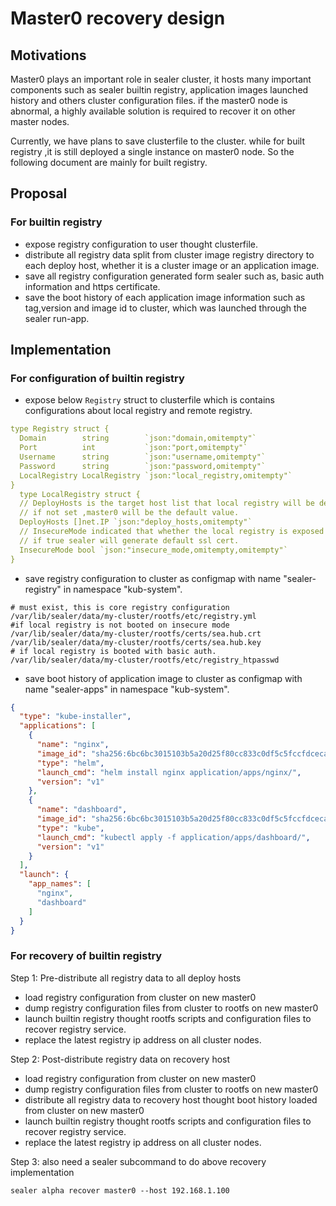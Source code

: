 # Master0 recovery design

## Motivations

Master0 plays an important role in sealer cluster, it hosts many important components such as sealer builtin registry,
application images launched history and others cluster configuration files. if the master0 node is abnormal, a highly
available solution is required to recover it on other master nodes.

Currently, we have plans to save clusterfile to the cluster. while for built registry ,it is still deployed a single
instance on master0 node. So the following document are mainly for built registry.

## Proposal

### For builtin registry

* expose registry configuration to user thought clusterfile.
* distribute all registry data split from cluster image registry directory to each deploy host, whether it is a cluster
  image or an application image.
* save all registry configuration generated form sealer such as, basic auth information and https certificate.
* save the boot history of each application image information such as tag,version and image id to cluster, which was
  launched through the sealer run-app.

## Implementation

### For configuration of builtin registry

* expose below `Registry` struct to clusterfile which is contains configurations about local registry and remote
   registry.

```yaml
type Registry struct {
  Domain        string        `json:"domain,omitempty"`
  Port          int           `json:"port,omitempty"`
  Username      string        `json:"username,omitempty"`
  Password      string        `json:"password,omitempty"`
  LocalRegistry LocalRegistry `json:"local_registry,omitempty"`
}
  type LocalRegistry struct {
  // DeployHosts is the target host list that local registry will be deployed on.
  // if not set ,master0 will be the default value.
  DeployHosts []net.IP `json:"deploy_hosts,omitempty"`
  // InsecureMode indicated that whether the local registry is exposed in HTTPS.
  // if true sealer will generate default ssl cert.
  InsecureMode bool `json:"insecure_mode,omitempty,omitempty"`
}
```

* save registry configuration to cluster as configmap with name "sealer-registry" in namespace "kub-system".

```shell
# must exist, this is core registry configuration
/var/lib/sealer/data/my-cluster/rootfs/etc/registry.yml
#if local registry is not booted on insecure mode
/var/lib/sealer/data/my-cluster/rootfs/certs/sea.hub.crt
/var/lib/sealer/data/my-cluster/rootfs/certs/sea.hub.key
# if local registry is booted with basic auth.
/var/lib/sealer/data/my-cluster/rootfs/etc/registry_htpasswd
```

* save boot history of application image to cluster as configmap with name "sealer-apps" in namespace "kub-system".

```json
{
  "type": "kube-installer",
  "applications": [
    {
      "name": "nginx",
      "image_id": "sha256:6bc6bc3015103b5a20d25f80cc833c0df5c5fccfdcecacfedcea296c616a534e",
      "type": "helm",
      "launch_cmd": "helm install nginx application/apps/nginx/",
      "version": "v1"
    },
    {
      "name": "dashboard",
      "image_id": "sha256:6bc6bc3015103b5a20d25f80cc833c0df5c5fccfdcecacfedcea296c616a534e",
      "type": "kube",
      "launch_cmd": "kubectl apply -f application/apps/dashboard/",
      "version": "v1"
    }
  ],
  "launch": {
    "app_names": [
      "nginx",
      "dashboard"
    ]
  }
}
```

### For recovery of builtin registry

Step 1: Pre-distribute all registry data to all deploy hosts

* load registry configuration from cluster on new master0
* dump registry configuration files from cluster to rootfs on new master0
* launch builtin registry thought rootfs scripts and configuration files to recover registry service.
* replace the latest registry ip address on all cluster nodes.

Step 2: Post-distribute registry data on recovery host

* load registry configuration from cluster on new master0
* dump registry configuration files from cluster to rootfs on new master0
* distribute all registry data to recovery host thought boot history loaded from cluster on new master0
* launch builtin registry thought rootfs scripts and configuration files to recover registry service.
* replace the latest registry ip address on all cluster nodes.

Step 3: also need a sealer subcommand to do above recovery implementation

```shell
sealer alpha recover master0 --host 192.168.1.100
```